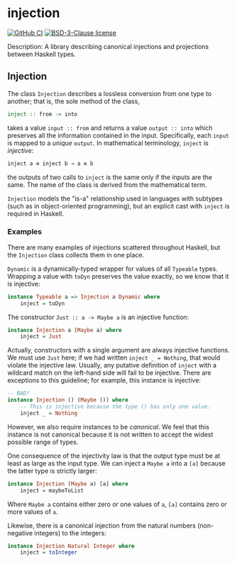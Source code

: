 # injection

[![GitHub CI](https://github.com/ttuegel/injection/workflows/CI/badge.svg)](https://github.com/ttuegel/injection/actions)
[![BSD-3-Clause license](https://img.shields.io/badge/license-BSD--3--Clause-blue.svg)](LICENSE)

Description: A library describing canonical injections and projections between Haskell types.

## Injection

The class `Injection` describes a lossless conversion from one type to another;
that is, the sole method of the class,

```.hs
inject :: from -> into
```

takes a value `input :: from` and returns a value `output :: into` which preserves all the information contained in the input.
Specifically, each `input` is mapped to a _unique_ `output`.
In mathematical terminology, `inject` is _injective_:

```.hs
inject a ≡ inject b → a ≡ b
```

the outputs of two calls to `inject` is the same only if the inputs are the same.
The name of the class is derived from the mathematical term.

`Injection` models the "is-a" relationship used in languages with subtypes (such as in object-oriented programming),
but an explicit cast with `inject` is required in Haskell.

### Examples

There are many examples of injections scattered throughout Haskell,
but the `Injection` class collects them in one place.

`Dynamic` is a dynamically-typed wrapper for values of all `Typeable` types.
Wrapping a value with `toDyn` preserves the value exactly, so we know that it is injective:

```.hs
instance Typeable a => Injection a Dynamic where
    inject = toDyn
```

The constructor `Just :: a -> Maybe a` is an injective function:

```.hs
instance Injection a (Maybe a) where
    inject = Just
```

Actually, constructors with a single argument are always injective functions.
We must use `Just` here; if we had written `inject _ = Nothing`, that would violate the injective law.
Usually, any putative definition of `inject` with a wildcard match on the left-hand side will fail to be injective.
There are exceptions to this guideline; for example, this instance is injective:

```.hs
-- BAD!
instance Injection () (Maybe ()) where
    -- This is injective because the type () has only one value.
    inject _ = Nothing
```

However, we also require instances to be _canonical_.
We feel that this instance is not canonical because it is not written to accept the widest possible range of types.

One consequence of the injectivity law is that the output type must be at least as large as the input type.
We can inject a `Maybe a` into a `[a]` because the latter type is strictly larger:

```.hs
instance Injection (Maybe a) [a] where
    inject = maybeToList
```

Where `Maybe a` contains either zero or one values of `a`, `[a]` contains zero or more values of `a`.

Likewise, there is a canonical injection from the natural numbers (non-negative integers) to the integers:

```.hs
instance Injection Natural Integer where
    inject = toInteger
```
